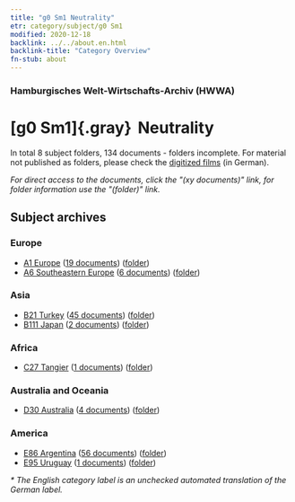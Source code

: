 ```yaml
---
title: "g0 Sm1 Neutrality"
etr: category/subject/g0 Sm1
modified: 2020-12-18
backlink: ../../about.en.html
backlink-title: "Category Overview"
fn-stub: about
---
```


### Hamburgisches Welt-Wirtschafts-Archiv (HWWA)
# [g0 Sm1]{.gray}&#8201; Neutrality&#160; 





In total 8 subject folders, 134 documents - folders incomplete.
For material not published as folders, please check the [digitized films](/film/h1_sh) (in German).

_For direct access to the documents, click the "(xy documents)" link, for folder information use the "(folder)" link._

## Subject archives



### Europe

- [A1 Europe](../../../geo/about.en.html#A1) (<a href="https://dfg-viewer.de/show/?tx_dlf[id]=https://pm20.zbw.eu/mets/sh/1408xx/140892/1445xx/144570/public.mets.en.xml" target="_blank">19 documents</a>) ([folder](http://purl.org/pressemappe20/folder/sh/140892,144570))
- [A6 Southeastern Europe](../../../geo/about.en.html#A6) (<a href="https://dfg-viewer.de/show/?tx_dlf[id]=https://pm20.zbw.eu/mets/sh/1409xx/140900/1445xx/144570/public.mets.en.xml" target="_blank">6 documents</a>) ([folder](http://purl.org/pressemappe20/folder/sh/140900,144570))

### Asia

- [B21 Turkey](../../../geo/about.en.html#B21) (<a href="https://dfg-viewer.de/show/?tx_dlf[id]=https://pm20.zbw.eu/mets/sh/1411xx/141111/1445xx/144570/public.mets.en.xml" target="_blank">45 documents</a>) ([folder](http://purl.org/pressemappe20/folder/sh/141111,144570))
- [B111 Japan](../../../geo/about.en.html#B111) (<a href="https://dfg-viewer.de/show/?tx_dlf[id]=https://pm20.zbw.eu/mets/sh/1412xx/141272/1445xx/144570/public.mets.en.xml" target="_blank">2 documents</a>) ([folder](http://purl.org/pressemappe20/folder/sh/141272,144570))

### Africa

- [C27 Tangier](../../../geo/about.en.html#C27) (<a href="https://dfg-viewer.de/show/?tx_dlf[id]=https://pm20.zbw.eu/mets/sh/1413xx/141360/1445xx/144570/public.mets.en.xml" target="_blank">1 documents</a>) ([folder](http://purl.org/pressemappe20/folder/sh/141360,144570))

### Australia and Oceania

- [D30 Australia](../../../geo/about.en.html#D30) (<a href="https://dfg-viewer.de/show/?tx_dlf[id]=https://pm20.zbw.eu/mets/sh/1416xx/141621/1445xx/144570/public.mets.en.xml" target="_blank">4 documents</a>) ([folder](http://purl.org/pressemappe20/folder/sh/141621,144570))

### America

- [E86 Argentina](../../../geo/about.en.html#E86) (<a href="https://dfg-viewer.de/show/?tx_dlf[id]=https://pm20.zbw.eu/mets/sh/1416xx/141692/1445xx/144570/public.mets.en.xml" target="_blank">56 documents</a>) ([folder](http://purl.org/pressemappe20/folder/sh/141692,144570))
- [E95 Uruguay](../../../geo/about.en.html#E95) (<a href="https://dfg-viewer.de/show/?tx_dlf[id]=https://pm20.zbw.eu/mets/sh/1416xx/141695/1445xx/144570/public.mets.en.xml" target="_blank">1 documents</a>) ([folder](http://purl.org/pressemappe20/folder/sh/141695,144570))


_* The English category label is an unchecked automated translation of the German label._

